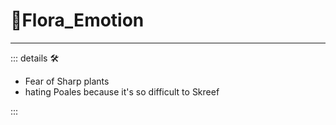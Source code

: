 # 🔷<beta>Flora_Emotion</beta>

---

<!-- =================================================== -->
<!-- =================================================== -->
<!-- =================================================== -->
<!-- =================================================== -->
<!-- =================================================== -->
::: details 🛠

- Fear of Sharp plants
- hating Poales because it's so difficult to Skreef

:::
